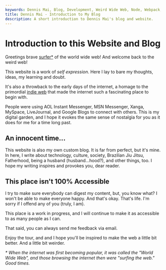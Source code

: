 ```yaml
---
keywords: Dennis Mai, Blog, Development, Weird Wide Web, Node, Webpack, EJS, Vanilla JS, Lean Web, JAMstack
title: Dennis Mai - Introduction to My Blog
description: A short introduction to Dennis Mai's blog and website.
---
```


# Introduction to this Website and Blog

Greetings brave [surfer*](#note1) of the world wide web! And welcome back to the weird web!

This website is a work of *self expression*. Here I lay to bare my thoughts, ideas, my learning and doubt.

It's also a throwback to the early days of the internet, a homage to the primordial [indie web](https://indieweb.org/) that made the internet such a fascinating place to begin with. 

People were using AOL Instant Messenger, MSN Messenger, Xanga, MySpace, LiveJournal, and Google Blogs to connect with others. This is my digital garden, and I hope it evokes the same sense of nostalgia for you as it does for me for a time long past.

## An innocent time...

This website is also my own custom blog. It is far from perfect, but it's mine. In here, I write about technology, culture, society, Brazilian Jiu Jitsu, Fatherhood, being a husband (husband...hood?), and other things, too. I hope my writing inspires and provokes you, dear reader.

## This place isn't 100% Accessible

I try to make sure everybody can digest my content, but, you know what? I won't be able to make everyone happy. And that's okay. That's life. I'm sorry if I offend any of you (truly, I am). 

This place is a work in progress, and I will continue to make it as accessible to as many people as I can.

That said, you can always send me feedback via email.

Enjoy the tour, and and I hope you'll be inspired to make the web a little bit better. And a little bit weirder.

*<a name=note1 ></a> \* When the internet was first becoming popular, it was called the "World Wide Web", and those browsing the internet then were "surfing the web." Good times.*